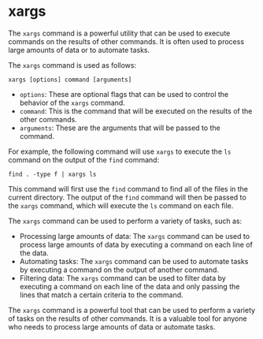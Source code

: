 # xargs

The `xargs` command is a powerful utility that can be used to execute commands on the results of other commands. It is often used to process large amounts of data or to automate tasks.

The `xargs` command is used as follows:

```
xargs [options] command [arguments]
```

* `options`: These are optional flags that can be used to control the behavior of the `xargs` command.
* `command`: This is the command that will be executed on the results of the other commands.
* `arguments`: These are the arguments that will be passed to the command.

For example, the following command will use `xargs` to execute the `ls` command on the output of the `find` command:

```
find . -type f | xargs ls
```

This command will first use the `find` command to find all of the files in the current directory. The output of the `find` command will then be passed to the `xargs` command, which will execute the `ls` command on each file.

The `xargs` command can be used to perform a variety of tasks, such as:

* Processing large amounts of data: The `xargs` command can be used to process large amounts of data by executing a command on each line of the data.
* Automating tasks: The `xargs` command can be used to automate tasks by executing a command on the output of another command.
* Filtering data: The `xargs` command can be used to filter data by executing a command on each line of the data and only passing the lines that match a certain criteria to the command.

The `xargs` command is a powerful tool that can be used to perform a variety of tasks on the results of other commands. It is a valuable tool for anyone who needs to process large amounts of data or automate tasks.
